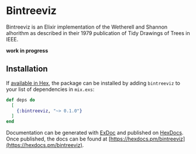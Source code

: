 # Bintreeviz

Bintreeviz is an Elixir implementation of the Wetherell and Shannon
alhorithm as described in their 1979 publication of Tidy Drawings of Trees in
IEEE.

**work in progress**

## Installation

If [available in Hex](https://hex.pm/docs/publish), the package can be installed
by adding `bintreeviz` to your list of dependencies in `mix.exs`:

```elixir
def deps do
  [
    {:bintreeviz, "~> 0.1.0"}
  ]
end
```

Documentation can be generated with [ExDoc](https://github.com/elixir-lang/ex_doc)
and published on [HexDocs](https://hexdocs.pm). Once published, the docs can
be found at [https://hexdocs.pm/bintreeviz](https://hexdocs.pm/bintreeviz).
